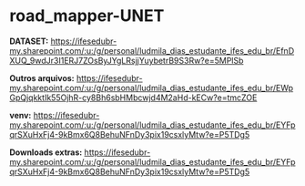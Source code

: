 # road_mapper-UNET

**DATASET:** https://ifesedubr-my.sharepoint.com/:u:/g/personal/ludmila_dias_estudante_ifes_edu_br/EfnDXUQ_9wdJr3I1ERJ7ZOsByJYgLRsjjYuybetrB9S3Rw?e=5MPlSb


**Outros arquivos:**
https://ifesedubr-my.sharepoint.com/:u:/g/personal/ludmila_dias_estudante_ifes_edu_br/EWpGpQjqkktIk55OjhR-cy8Bh6sbHMbcwjd4M2aHd-kECw?e=tmcZOE


**venv:**
https://ifesedubr-my.sharepoint.com/:u:/g/personal/ludmila_dias_estudante_ifes_edu_br/EYFpqrSXuHxFj4-9kBmx6Q8BehuNFnDy3pix19csxlyMtw?e=P5TDg5


**Downloads extras:**
https://ifesedubr-my.sharepoint.com/:u:/g/personal/ludmila_dias_estudante_ifes_edu_br/EYFpqrSXuHxFj4-9kBmx6Q8BehuNFnDy3pix19csxlyMtw?e=P5TDg5
